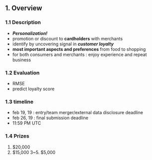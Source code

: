 ## 1. Overview

### 1.1 Description

- ***Personalization!***
- promotion or discount to **cardholders** with merchants
- identify by uncovering signal in ***customer loyalty***
- **most important aspects and preferences** from food to shopping
- for both consumers and merchants : enjoy experience and repeat business

### 1.2 Evaluation

- RMSE
- predict loyalty score

### 1.3 timeline

- feb 19, 19 : entry/team merger/external data disclosure deadline
- feb 26, 19 : final submission deadline
- 11:59 PM UTC

### 1.4 Prizes

1. \$20,000
2. \$15,000
3~5. \$5,000
